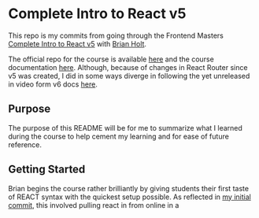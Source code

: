 # Complete Intro to React v5

This repo is my commits from going through the Frontend Masters [Complete Intro to React v5](https://frontendmasters.com/courses/complete-react-v5/) with [Brian Holt](https://frontendmasters.com/teachers/brian-holt/).

The official repo for the course is available [here](https://github.com/btholt/complete-intro-to-react-v5) and the course documentation [here](https://btholt.github.io/complete-intro-to-react-v5/).  Although, because of changes in React Router since v5 was created, I did in some ways diverge in following the yet unreleased in video form v6 docs [here](https://btholt.github.io/complete-intro-to-react-v6/).

## Purpose

The purpose of this README will be for me to summarize what I learned during the course to help cement my learning and for ease of future reference.

## Getting Started

Brian begins the course rather brilliantly by giving students their first taste of REACT syntax with the quickest setup possible. As reflected in [my initial commit](https://github.com/djwilkins/Complete-Intro-to-React-v5/commit/9353ed97ffd213f27eb37a1ff68896b436f9b478), this involved pulling react in from online in a <script> tag (CDN style) and writing some very basic react in another <script> tag in index.html directly.  *(Not a best practice - just a nice way to get moving quickly.)*

That very basic React is simply a [function component](https://reactjs.org/docs/components-and-props.html "See Function vs Class Component distinction in official docs here") called App that returns a header element wrapped in a div element.

## Function Components and Props

After spawing off our React js into its own App.js file ([here](https://github.com/djwilkins/Complete-Intro-to-React-v5/commit/e5614e021c2a966e45d1469e24606a43f277b18c)), we then add a new **function component** called Pet and utilize it three times in our App component ([here](https://github.com/djwilkins/Complete-Intro-to-React-v5/commit/fa896f4667f14b00329277e53535fb771614337e)).

We then implement [props](https://reactjs.org/docs/components-and-props.html) by passing them down from our App component into each Pet component one by one ([here](https://github.com/djwilkins/Complete-Intro-to-React-v5/commit/4a0d7444970f30a161a94c4d4de39209f7082fe0)). 

We also learn to utilize [destructuring](https://developer.mozilla.org/en-US/docs/Web/JavaScript/Reference/Operators/Destructuring_assignment) (JS ES6) in passing props to avoid redundant dot notation in our child component ([here](https://github.com/djwilkins/Complete-Intro-to-React-v5/commit/e482f4e07c5efa5e20ebd752fb9509155ab036a2)).

## Node.js and Tooling

Next we initialize our project folder as a node project (with "npm init -y") so we can start managing packages in a package.json file ([here](https://github.com/djwilkins/Complete-Intro-to-React-v5/commit/ab299694f4cf7e97728a98b9f3d15f5de26195a4)) and add a .gitignore to avoid commiting packages installed under node_modules to git ([here](https://github.com/djwilkins/Complete-Intro-to-React-v5/commit/1fe82d24b7f90a7699ba62320a8e170345b621b3)).

We npm install [prettier](https://prettier.io/), add and add some prettier configurations to our package.json ([here](https://github.com/djwilkins/Complete-Intro-to-React-v5/commit/75dc9f80159ac12596aae12c443ef4f3bc089768)) and through a .prettierrc.js file ([here](https://github.com/djwilkins/Complete-Intro-to-React-v5/commit/e7aca728e7b1073793af8ee6a1f0dd21a63444d0)).

We npm install [eslint](https://eslint.org/) ([here](https://github.com/djwilkins/Complete-Intro-to-React-v5/commit/b03cf543e0077685fc0018e7a0fc77e4f3ec6aa6)) and add some eslint configurations to our package.json and through a .eslintrc.json ([here](https://github.com/djwilkins/Complete-Intro-to-React-v5/commit/1fe326ba2bb451ac14474aef69401da8756b8c8d)).

Why both? Prettier is more concerned with generic things like spacing where as Eslint's goes further with opinionation on coding best practices (like not declaring unused variables).

Finally, we update our .gitignore to exclude additional files ([here](https://github.com/djwilkins/Complete-Intro-to-React-v5/commit/a562a3079a72b91301b49b369241c2d73caa315f)).

## Parcel & Bundling React Locally

Next we install [Parcel](https://parceljs.org/) which is an alternative to [Webpack](https://webpack.js.org/).

And npm install React (react/react-dom) to include/package it locally, remove our CDN links of it from before and import it from local packages instead ([here](https://github.com/djwilkins/Complete-Intro-to-React-v5/commit/72d0f99325fbd50aa5d3749e3328bef12dc4a060))

## Spawning Pet.js and JSX Implementation

We continue refactoring by spawning the Pet component off into its own file ([here](https://github.com/djwilkins/Complete-Intro-to-React-v5/commit/c35cf38ef9cea0d4e96b3eb1f7f4e7ce7fdb4d89)). And implement the alternate "Default export pattern" with it ([here](https://github.com/djwilkins/Complete-Intro-to-React-v5/commit/af67f6ee17a3bcd250804ac79741222fcea8ba0d)).

More importantly, we next implement [JSX](https://reactjs.org/docs/jsx-in-depth.html) syntax in both our Pet (Pet.js) and App (App.js) components ([here](([here](https://github.com/djwilkins/Complete-Intro-to-React-v5/commit/720c127130f1e9e8ddb7aef8f9d8ddf4f5cfbe98)) and [here](https://github.com/djwilkins/Complete-Intro-to-React-v5/commit/e32e4da9efe11b41c3bf2e3d0da9a60b8e9ee447)).

We also update our Eslint congifuations to understand React/JSX ([here](https://github.com/djwilkins/Complete-Intro-to-React-v5/commit/1462d6d297e4b2b4c43cb7ade03f88dc21ba9c55)).

## SearchParams Component and useState Hook

<u>**PICKUP ON SUMMARIZING COMMITS HERE**</u>